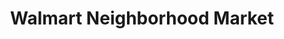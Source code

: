 ---
title: "Walmart Neighborhood Market"
url: /cypress/walmart-neighborhood-market/
shop: supermarket
---
